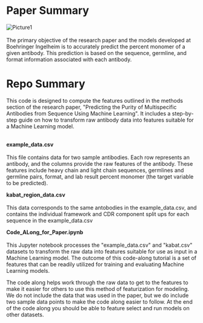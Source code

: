 # Paper Summary
![Picture1](https://github.com/amazurek1/ppma/assets/51759577/fcfd9376-1e7a-4440-adea-b028de663358)
<br>
<br>The primary objective of the research paper and the models developed at Boehringer Ingelheim is to accurately predict the percent monomer of a given antibody. This prediction is based on the sequence, germline, and format information associated with each antibody.

# Repo Summary
This code is designed to compute the features outlined in the methods section of the research paper, "Predicting the Purity of Multispecific Antibodies from Sequence Using Machine Learning". It includes a step-by-step guide on how to transform raw antibody data into features suitable for a Machine Learning model.<br><br>

**example_data.csv**
<br><br>
This file contains data for two sample antibodies. Each row represents an antibody, and the columns provide the raw features of the antibody. These features include heavy chain and light chain sequences, germlines and germline pairs, format, and lab result percent monomer (the target variable to be predicted).<br>

**kabat_region_data.csv**
<br><br>
This data corresponds to the same antobodies in the example_data.csv, and contains the individual framework and CDR component split ups for each sequence in the example_data.csv<br>

**Code_ALong_for_Paper.ipynb**
<br><br>
This Jupyter notebook processes the "example_data.csv" and "kabat.csv" datasets to transform the raw data into features suitable for use as input in a Machine Learning model. The outcome of this code-along tutorial is a set of features that can be readily utilized for training and evaluating Machine Learning models.

The code along helps work through the raw data to get to the features to make it easier for others to use this method of featurization for modeling. We do not include the data that was used in the paper, but we do include two sample data points to make the code along easier to follow. At the end of the code along you should be able to feature select and run models on other datasets.
